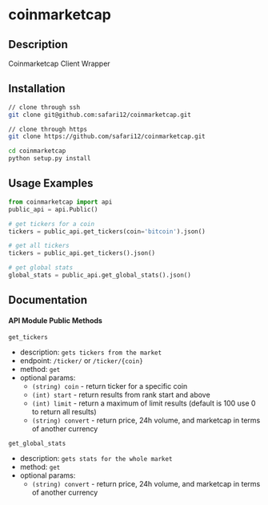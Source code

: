 # coinmarketcap

Description
-----------
Coinmarketcap Client Wrapper

Installation
------------

```bash
// clone through ssh
git clone git@github.com:safari12/coinmarketcap.git 

// clone through https
git clone https://github.com/safari12/coinmarketcap.git

cd coinmarketcap
python setup.py install
```

Usage Examples
--------------

```python
from coinmarketcap import api
public_api = api.Public()

# get tickers for a coin
tickers = public_api.get_tickers(coin='bitcoin').json()

# get all tickers
tickers = public_api.get_tickers().json()

# get global stats
global_stats = public_api.get_global_stats().json()
```

Documentation
-------------

#### API Module Public Methods

`get_tickers`
- description: `gets tickers from the market`
- endpoint: `/ticker/` or `/ticker/{coin}`
- method: `get`
- optional params:
    - `(string) coin` - return ticker for a specific coin
    - `(int) start` - return results from rank start and above
    - `(int) limit` - return a maximum of limit results (default is 100 use 0 to return all results)
    - `(string) convert` - return price, 24h volume, and marketcap in terms of another currency

`get_global_stats`
- description: `gets stats for the whole market`
- method: `get`
- optional params:
    - `(string) convert` - return price, 24h volume, and marketcap in terms of another currency
